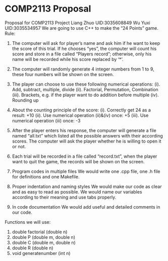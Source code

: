 # COMP2113 Proposal
Proposal for COMP2113 Project
Liang Zhuo  UID:3035608849
Wu Yuxi UID:3035534957
We are going to use C++ to make the “24 Points” game.
Rule:
1.	The computer will ask for player’s name and ask him if he want to keep the score of this trial. If he chooses “yes”, the computer will count his score and store in a file called “Players record”; otherwise, only his name will be recorded while his score replaced by ‘*’.

2.	The computer will randomly generate 4 integer numbers from 1 to 9, these four numbers will be shown on the screen.

3.	The player can choose to use these following numerical operations:
   (i). Add, subtract, multiple, divide
   (ii). Factorial, Permutation, Combination
   (iii). Brackets, e.g. if the player want to do addition before multiple
   (iv). Rounding up

4.   About the counting principle of the score:
   (i). Correctly get 24 as a result: +10
   (ii). Use numerical operation (ii)&(iv) once: +5
   (iii). Use numerical operation (iii) once: -3

5.	After the player enters his response, the computer will generate a file named “all.txt” which listed all the possible answers with their according scores. The computer will ask the player whether he is willing to open it or not.

6.	Each trial will be recorded in a file called “record.txt”, when the player want to quit the game, the records will be shown on the screen.

7.	 Program codes in multiple files
We would write one .cpp file, one .h file for definitions and one Makefile.

8. Proper indentation and naming styles
We would make our code as clear and as easy to read as possible. We would name our variables according to their meaning and use tabs properly.

9. In code documentation
We would add useful and detailed comments in our code.

Functions we will use:
1. double factorial (double n)
2. double P (double m, double n)
3. double C (double m, double n)
4. double R (double n)
5. void generatenumber (int n)
